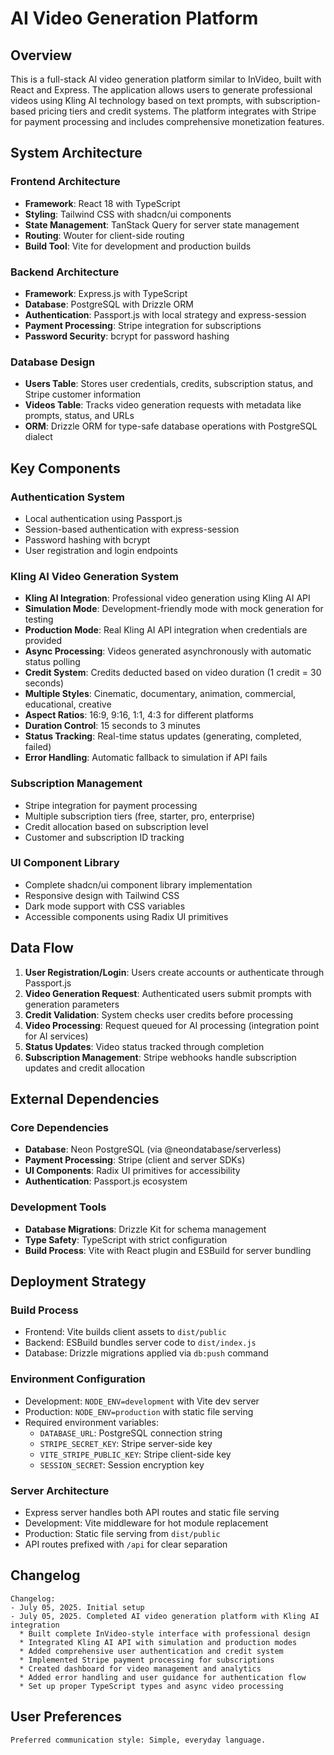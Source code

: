 # AI Video Generation Platform

## Overview

This is a full-stack AI video generation platform similar to InVideo, built with React and Express. The application allows users to generate professional videos using Kling AI technology based on text prompts, with subscription-based pricing tiers and credit systems. The platform integrates with Stripe for payment processing and includes comprehensive monetization features.

## System Architecture

### Frontend Architecture
- **Framework**: React 18 with TypeScript
- **Styling**: Tailwind CSS with shadcn/ui components
- **State Management**: TanStack Query for server state management
- **Routing**: Wouter for client-side routing
- **Build Tool**: Vite for development and production builds

### Backend Architecture
- **Framework**: Express.js with TypeScript
- **Database**: PostgreSQL with Drizzle ORM
- **Authentication**: Passport.js with local strategy and express-session
- **Payment Processing**: Stripe integration for subscriptions
- **Password Security**: bcrypt for password hashing

### Database Design
- **Users Table**: Stores user credentials, credits, subscription status, and Stripe customer information
- **Videos Table**: Tracks video generation requests with metadata like prompts, status, and URLs
- **ORM**: Drizzle ORM for type-safe database operations with PostgreSQL dialect

## Key Components

### Authentication System
- Local authentication using Passport.js
- Session-based authentication with express-session
- Password hashing with bcrypt
- User registration and login endpoints

### Kling AI Video Generation System
- **Kling AI Integration**: Professional video generation using Kling AI API
- **Simulation Mode**: Development-friendly mode with mock generation for testing
- **Production Mode**: Real Kling AI API integration when credentials are provided
- **Async Processing**: Videos generated asynchronously with automatic status polling
- **Credit System**: Credits deducted based on video duration (1 credit = 30 seconds)
- **Multiple Styles**: Cinematic, documentary, animation, commercial, educational, creative
- **Aspect Ratios**: 16:9, 9:16, 1:1, 4:3 for different platforms
- **Duration Control**: 15 seconds to 3 minutes
- **Status Tracking**: Real-time status updates (generating, completed, failed)
- **Error Handling**: Automatic fallback to simulation if API fails

### Subscription Management
- Stripe integration for payment processing
- Multiple subscription tiers (free, starter, pro, enterprise)
- Credit allocation based on subscription level
- Customer and subscription ID tracking

### UI Component Library
- Complete shadcn/ui component library implementation
- Responsive design with Tailwind CSS
- Dark mode support with CSS variables
- Accessible components using Radix UI primitives

## Data Flow

1. **User Registration/Login**: Users create accounts or authenticate through Passport.js
2. **Video Generation Request**: Authenticated users submit prompts with generation parameters
3. **Credit Validation**: System checks user credits before processing
4. **Video Processing**: Request queued for AI processing (integration point for AI services)
5. **Status Updates**: Video status tracked through completion
6. **Subscription Management**: Stripe webhooks handle subscription updates and credit allocation

## External Dependencies

### Core Dependencies
- **Database**: Neon PostgreSQL (via @neondatabase/serverless)
- **Payment Processing**: Stripe (client and server SDKs)
- **UI Components**: Radix UI primitives for accessibility
- **Authentication**: Passport.js ecosystem

### Development Tools
- **Database Migrations**: Drizzle Kit for schema management
- **Type Safety**: TypeScript with strict configuration
- **Build Process**: Vite with React plugin and ESBuild for server bundling

## Deployment Strategy

### Build Process
- Frontend: Vite builds client assets to `dist/public`
- Backend: ESBuild bundles server code to `dist/index.js`
- Database: Drizzle migrations applied via `db:push` command

### Environment Configuration
- Development: `NODE_ENV=development` with Vite dev server
- Production: `NODE_ENV=production` with static file serving
- Required environment variables:
  - `DATABASE_URL`: PostgreSQL connection string
  - `STRIPE_SECRET_KEY`: Stripe server-side key
  - `VITE_STRIPE_PUBLIC_KEY`: Stripe client-side key
  - `SESSION_SECRET`: Session encryption key

### Server Architecture
- Express server handles both API routes and static file serving
- Development: Vite middleware for hot module replacement
- Production: Static file serving from `dist/public`
- API routes prefixed with `/api` for clear separation

## Changelog

```
Changelog:
- July 05, 2025. Initial setup
- July 05, 2025. Completed AI video generation platform with Kling AI integration
  * Built complete InVideo-style interface with professional design
  * Integrated Kling AI API with simulation and production modes
  * Added comprehensive user authentication and credit system
  * Implemented Stripe payment processing for subscriptions
  * Created dashboard for video management and analytics
  * Added error handling and user guidance for authentication flow
  * Set up proper TypeScript types and async video processing
```

## User Preferences

```
Preferred communication style: Simple, everyday language.
```